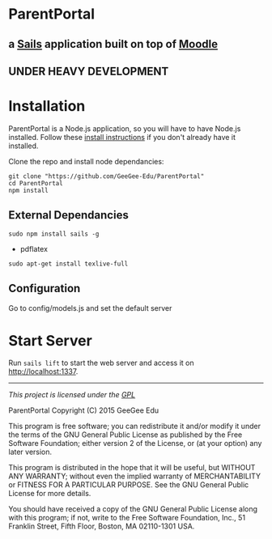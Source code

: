 # ParentPortal

a [Sails](http://sailsjs.org) application built on top of [Moodle](http://moodle.org)
---

## UNDER HEAVY DEVELOPMENT

# Installation

ParentPortal is a Node.js application, so you will have to have Node.js installed. Follow these [install instructions](https://github.com/joyent/node/wiki/installing-node.js-via-package-manager) if you don't already have it installed.

Clone the repo and install node dependancies:

```
git clone "https://github.com/GeeGee-Edu/ParentPortal"
cd ParentPortal
npm install
```

## External Dependancies

```
sudo npm install sails -g
```
* pdflatex
```
sudo apt-get install texlive-full
```

## Configuration

Go to config/models.js and set the default server

# Start Server

Run `sails lift` to start the web server and access it on [http://localhost:1337](http://localhost:1337).

---

*This project is licensed under the [GPL](http://en.wikipedia.org/wiki/GNU_General_Public_License)*

ParentPortal
Copyright (C) 2015  GeeGee Edu

This program is free software; you can redistribute it and/or modify
it under the terms of the GNU General Public License as published by
the Free Software Foundation; either version 2 of the License, or
(at your option) any later version.

This program is distributed in the hope that it will be useful,
but WITHOUT ANY WARRANTY; without even the implied warranty of
MERCHANTABILITY or FITNESS FOR A PARTICULAR PURPOSE.  See the
GNU General Public License for more details.

You should have received a copy of the GNU General Public License along
with this program; if not, write to the Free Software Foundation, Inc.,
51 Franklin Street, Fifth Floor, Boston, MA 02110-1301 USA.
